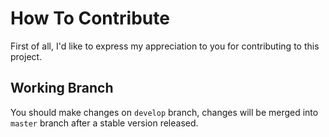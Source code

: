 # How To Contribute #

First of all, I'd like to express my appreciation to you for contributing to this project.
 
## Working Branch ##

You should make changes on `develop` branch, changes will be merged into `master` branch after a stable version released.